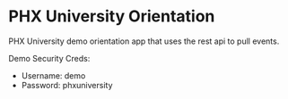 # PHX University Orientation

PHX University demo orientation app that uses the rest api to pull events.

Demo Security Creds:
* Username: demo
* Password: phxuniversity